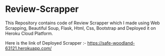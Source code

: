 # Review-Scrapper
This Repository contains code of Review Scrapper which I made using Web Scrapping, Beautiful Soup, Flask, Html, Css, Bootstrap and Deployed it on Heroku Cloud Platform.


Here is the link of Deployed Scrapper :- https://safe-woodland-63121.herokuapp.com/
